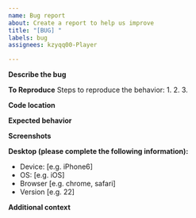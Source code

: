 ```yaml
---
name: Bug report
about: Create a report to help us improve
title: "[BUG] "
labels: bug
assignees: kzyqq00-Player

---
```


**Describe the bug**
<!-- A clear and concise description of what the bug is. -->

**To Reproduce**
Steps to reproduce the behavior: <!-- If it is a probabilistic bug and you cannot determine if it is related to what you have done previously, you can skip this step. But if you can't read code, this issue very probably be closed. -->
1. 
2. 
3. 

**Code location**
<!-- If you can understand the code, please roughly indicate the code location where the bug occurs. The documentation can be found in the 'docs' folder of the project's root. If you cannot understand it, that's fine, please delete this paragraph. -->

**Expected behavior**
<!-- A clear and concise description of what you expected to happen. -->

**Screenshots**
<!-- If applicable, add screenshots to help explain your problem. -->

**Desktop (please complete the following information):**
 - Device: [e.g. iPhone6] <!-- If you are using a computer, please ignore and delete this. -->
 - OS: [e.g. iOS]
 - Browser [e.g. chrome, safari]
 - Version [e.g. 22]

**Additional context**
<!-- Add any other context about the problem here. -->
